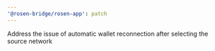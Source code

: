 ```yaml
---
'@rosen-bridge/rosen-app': patch
---
```


Address the issue of automatic wallet reconnection after selecting the source network
